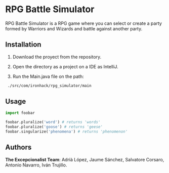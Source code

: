 # RPG Battle Simulator

RPG Battle Simulator is a RPG game where you can select or create a party formed by Warriors and Wizards and battle against another party.

## Installation

1. Download the proyect from the repository.

2. Open the directory as a project on a IDE as IntelliJ.

3. Run the Main.java file on the path:

```bash
 ./src/com/ironhack/rpg_simulator/main
```

## Usage

```python
import foobar

foobar.pluralize('word') # returns 'words'
foobar.pluralize('goose') # returns 'geese'
foobar.singularize('phenomena') # returns 'phenomenon'
```

## Authors
**The Excepcionalist Team**: Adrià López, Jaume Sánchez, Salvatore Corsaro, Antonio Navarro, Iván Trujillo.
